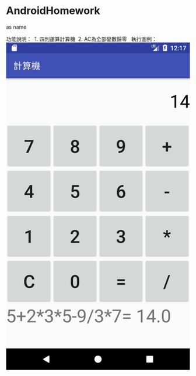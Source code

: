# AndroidHomework
as name

功能說明：
  1. 四則運算計算機
  2. AC為全部變數歸零
  
執行圖例：
![image](https://github.com/Rainbowrain-TW/AndroidHomework/raw/master/%E5%9F%B7%E8%A1%8C%E5%9C%96%E4%BE%8B.png)
